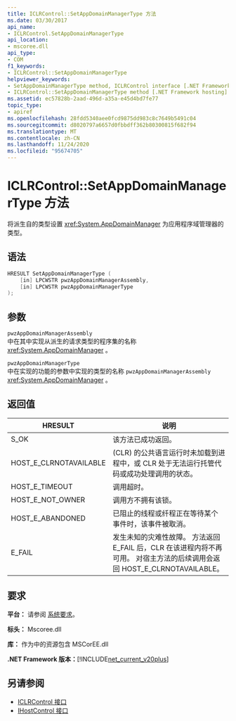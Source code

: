 ```yaml
---
title: ICLRControl::SetAppDomainManagerType 方法
ms.date: 03/30/2017
api_name:
- ICLRControl.SetAppDomainManagerType
api_location:
- mscoree.dll
api_type:
- COM
f1_keywords:
- ICLRControl::SetAppDomainManagerType
helpviewer_keywords:
- SetAppDomainManagerType method, ICLRControl interface [.NET Framework hosting]
- ICLRControl::SetAppDomainManagerType method [.NET Framework hosting]
ms.assetid: ec57828b-2aad-496d-a35a-e45d4bd7fe77
topic_type:
- apiref
ms.openlocfilehash: 28fdd5340aee0fcd9875dd983c8c7649b5491c04
ms.sourcegitcommit: d8020797a6657d0fbbdff362b80300815f682f94
ms.translationtype: MT
ms.contentlocale: zh-CN
ms.lasthandoff: 11/24/2020
ms.locfileid: "95674705"
---
```

# <a name="iclrcontrolsetappdomainmanagertype-method"></a>ICLRControl::SetAppDomainManagerType 方法

将派生自的类型设置 <xref:System.AppDomainManager> 为应用程序域管理器的类型。  
  
## <a name="syntax"></a>语法  
  
```cpp  
HRESULT SetAppDomainManagerType (  
    [in] LPCWSTR pwzAppDomainManagerAssembly,  
    [in] LPCWSTR pwzAppDomainManagerType  
);  
```  
  
## <a name="parameters"></a>参数  

 `pwzAppDomainManagerAssembly`  
 中在其中实现从派生的请求类型的程序集的名称 <xref:System.AppDomainManager> 。  
  
 `pwzAppDomainManagerType`  
 中在实现的功能的参数中实现的类型的名称 `pwzAppDomainManagerAssembly` <xref:System.AppDomainManager> 。  
  
## <a name="return-value"></a>返回值  
  
|HRESULT|说明|  
|-------------|-----------------|  
|S_OK|该方法已成功返回。|  
|HOST_E_CLRNOTAVAILABLE| (CLR) 的公共语言运行时未加载到进程中，或 CLR 处于无法运行托管代码或成功处理调用的状态。|  
|HOST_E_TIMEOUT|调用超时。|  
|HOST_E_NOT_OWNER|调用方不拥有该锁。|  
|HOST_E_ABANDONED|已阻止的线程或纤程正在等待某个事件时，该事件被取消。|  
|E_FAIL|发生未知的灾难性故障。 方法返回 E_FAIL 后，CLR 在该进程内将不再可用。 对宿主方法的后续调用会返回 HOST_E_CLRNOTAVAILABLE。|  
  
## <a name="requirements"></a>要求  

 **平台：** 请参阅 [系统要求](../../get-started/system-requirements.md)。  
  
 **标头：** Mscoree.dll  
  
 **库：** 作为中的资源包含 MSCorEE.dll  
  
 **.NET Framework 版本：**[!INCLUDE[net_current_v20plus](../../../../includes/net-current-v20plus-md.md)]  
  
## <a name="see-also"></a>另请参阅

- [ICLRControl 接口](iclrcontrol-interface.md)
- [IHostControl 接口](ihostcontrol-interface.md)
